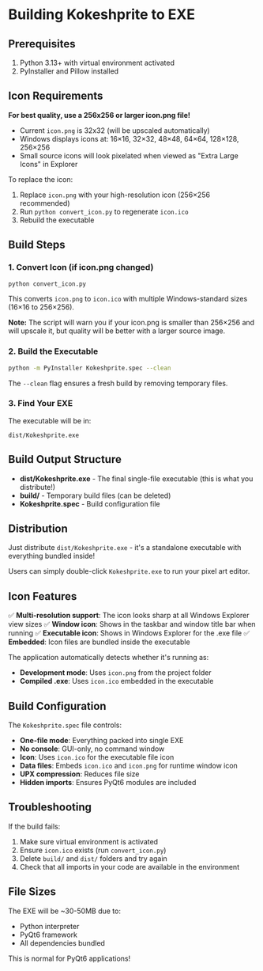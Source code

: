 # Building Kokeshprite to EXE

## Prerequisites
1. Python 3.13+ with virtual environment activated
2. PyInstaller and Pillow installed

## Icon Requirements

**For best quality, use a 256x256 or larger icon.png file!**

- Current `icon.png` is 32x32 (will be upscaled automatically)
- Windows displays icons at: 16×16, 32×32, 48×48, 64×64, 128×128, 256×256
- Small source icons will look pixelated when viewed as "Extra Large Icons" in Explorer

To replace the icon:
1. Replace `icon.png` with your high-resolution icon (256×256 recommended)
2. Run `python convert_icon.py` to regenerate `icon.ico`
3. Rebuild the executable

## Build Steps

### 1. Convert Icon (if icon.png changed)
```bash
python convert_icon.py
```
This converts `icon.png` to `icon.ico` with multiple Windows-standard sizes (16×16 to 256×256).

**Note:** The script will warn you if your icon.png is smaller than 256×256 and will upscale it, but quality will be better with a larger source image.

### 2. Build the Executable
```bash
python -m PyInstaller Kokeshprite.spec --clean
```

The `--clean` flag ensures a fresh build by removing temporary files.

### 3. Find Your EXE
The executable will be in:
```
dist/Kokeshprite.exe
```

## Build Output Structure

- **dist/Kokeshprite.exe** - The final single-file executable (this is what you distribute!)
- **build/** - Temporary build files (can be deleted)
- **Kokeshprite.spec** - Build configuration file

## Distribution

Just distribute `dist/Kokeshprite.exe` - it's a standalone executable with everything bundled inside!

Users can simply double-click `Kokeshprite.exe` to run your pixel art editor.

## Icon Features

✅ **Multi-resolution support**: The icon looks sharp at all Windows Explorer view sizes
✅ **Window icon**: Shows in the taskbar and window title bar when running
✅ **Executable icon**: Shows in Windows Explorer for the .exe file
✅ **Embedded**: Icon files are bundled inside the executable

The application automatically detects whether it's running as:
- **Development mode**: Uses `icon.png` from the project folder
- **Compiled .exe**: Uses `icon.ico` embedded in the executable

## Build Configuration

The `Kokeshprite.spec` file controls:
- **One-file mode**: Everything packed into single EXE
- **No console**: GUI-only, no command window
- **Icon**: Uses `icon.ico` for the executable file icon
- **Data files**: Embeds `icon.ico` and `icon.png` for runtime window icon
- **UPX compression**: Reduces file size
- **Hidden imports**: Ensures PyQt6 modules are included

## Troubleshooting

If the build fails:
1. Make sure virtual environment is activated
2. Ensure `icon.ico` exists (run `convert_icon.py`)
3. Delete `build/` and `dist/` folders and try again
4. Check that all imports in your code are available in the environment

## File Sizes

The EXE will be ~30-50MB due to:
- Python interpreter
- PyQt6 framework
- All dependencies bundled

This is normal for PyQt6 applications!
